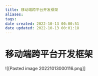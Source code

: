 ```yaml
---
title: 移动端跨平台开发框架
aliases: 
tags: 
date created: 2022-10-13 00:00:51
date updated: 2022-10-13 00:01:18
---
```


# 移动端跨平台开发框架

![[Pasted image 20221013000116.png]]
